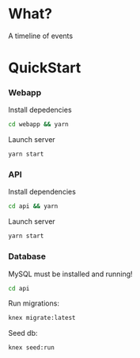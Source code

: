 # What?
A timeline of events

# QuickStart
### Webapp
Install depedencies
```sh
cd webapp && yarn
```
Launch server
```sh
yarn start
```

### API 
Install dependencies
```sh
cd api && yarn
```
Launch server
```sh
yarn start
```

### Database 
MySQL must be installed and running!
```sh
cd api
```
Run migrations:
```sh
knex migrate:latest  
```
Seed db:
```sh
knex seed:run  
```
